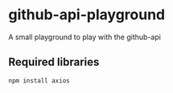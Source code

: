 # github-api-playground
A small playground to play with the github-api

## Required libraries
```shell
npm install axios
```
